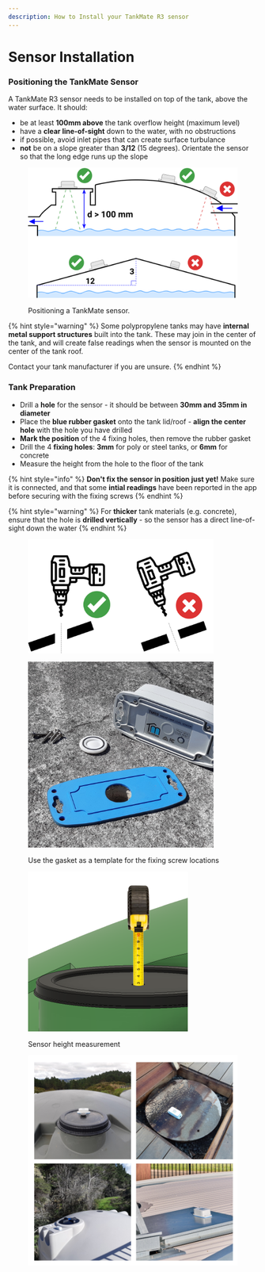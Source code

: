 ```yaml
---
description: How to Install your TankMate R3 sensor
---
```


# Sensor Installation

### Positioning the TankMate Sensor

A TankMate R3 sensor needs to be installed on top of the tank, above the water surface. It should:

* be at least **100mm above** the tank overflow height (maximum level)
* have a **clear line-of-sight** down to the water, with no obstructions
* if possible, avoid inlet pipes that can create surface turbulance
* **not** be on a slope greater than **3/12** (15 degrees). Orientate the sensor so that the long edge runs up the slope

<figure><img src="../../../../.gitbook/assets/sensor_position_R3_white.png" alt=""><figcaption><p>Positioning a TankMate sensor.</p></figcaption></figure>

{% hint style="warning" %}
Some polypropylene tanks may have **internal metal support structures** built into the tank. These may join in the center of the tank, and will create false readings when the sensor is mounted on the center of the tank roof.

Contact your tank manufacturer if you are unsure.
{% endhint %}

### Tank Preparation

* Drill a **hole** for the sensor - it should be between **30mm and 35mm in diameter**&#x20;
* Place the **blue rubber gasket** onto the tank lid/roof - **align the center hole** with the hole you have drilled
* **Mark the position** of the 4 fixing holes, then remove the rubber gasket&#x20;
* Drill the 4 **fixing holes**: **3mm** for poly or steel tanks, or **6mm** for concrete
* Measure the height from the hole to the floor of the tank

{% hint style="info" %}
**Don't fix the sensor in position just yet!** Make sure it is connected, and that some **intial readings** have been reported in the app before securing with the fixing screws
{% endhint %}

{% hint style="warning" %}
For **thicker** tank materials (e.g. concrete), ensure that the hole is **drilled vertically** - so the sensor has a direct line-of-sight down the water
{% endhint %}

<figure><img src="../../../../.gitbook/assets/drill_vertical.png" alt="" width="375"><figcaption></figcaption></figure>

<figure><img src="../../../../.gitbook/assets/TMR3 Installation.jpg" alt="" width="375"><figcaption><p>Use the gasket as a template for the fixing screw locations</p></figcaption></figure>

<figure><img src="../../../../.gitbook/assets/sensor_height_2 (1).png" alt="" width="323"><figcaption><p>Sensor height measurement</p></figcaption></figure>

<figure><img src="../../../../.gitbook/assets/R3-installations.png" alt=""><figcaption></figcaption></figure>
